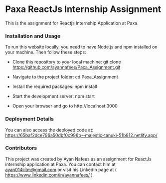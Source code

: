 # Paxa ReactJs Internship Assignment

This is the assignment for Reactjs Internship Application at Paxa.

### Installation and Usage

To run this website locally, you need to have Node.js and npm installed on your machine. Then follow these steps:

- Clone this repository to your local machine: git clone https://github.com/ayannafees/Paxa_Assignment.git

- Navigate to the project folder: cd Paxa_Assignment

- Install the required packages: npm install

- Start the development server: npm start

- Open your browser and go to http://localhost:3000

### Deployment Details

You can also access the deployed code at: https://65baf2dce796a50dbf0c996b--majestic-tanuki-51b812.netlify.app/

### Contributors

This project was created by Ayan Nafees as an assignment for ReactJs internship application at Paxa. You can contact him at ayan014iiitm@gmail.com or visit his LinkedIn page at ( https://www.linkedin.com/in/ayannafees/ )


